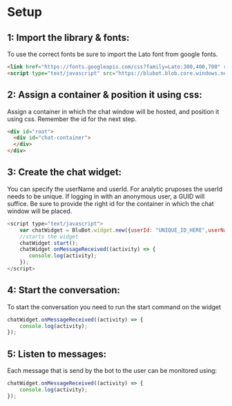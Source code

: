 # Setup
## 1: Import the library & fonts:
To use the correct fonts be sure to import the Lato font from google fonts.
```html
<link href="https://fonts.googleapis.com/css?family=Lato:300,400,700" rel="stylesheet">
<script type="text/javascript" src="https://blubot.blob.core.windows.net/jsc/blu-onboarding-bundle.js"></script></head>
```
## 2: Assign a container & position it using css:
Assign a container in which the chat window will be hosted, and position it using css. Remember the id for the next step.
```html
<div id="root">
  <div id="chat-container">
  </div>
</div>
```

## 3: Create the chat widget:
You can specify the userName and userId. For analytic pruposes the userId needs to be unique. If logging in with an anonymous user, a GUID will suffice.
Be sure to provide the right id for the container in which the chat window will be placed.
```javascript
<script type="text/javascript">
    var chatWidget = BluBot.widget.new({userId: "UNIQUE_ID_HERE",userName:"question_asker"},"chat-container");
    //starts the widget
    chatWidget.start();
    chatWidget.onMessageReceived((activity) => {
       console.log(activity);
    });
</script>
```

## 4: Start the conversation:
To start the conversation you need to run the start command on the widget
```javascript
chatWidget.onMessageReceived((activity) => {
    console.log(activity);
});
```

## 5: Listen to messages:
Each message that is send by the bot to the user can be monitored using:
```javascript
chatWidget.onMessageReceived((activity) => {
    console.log(activity);
});
```

